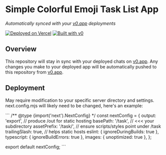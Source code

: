 # Simple Colorful Emoji Task List App

*Automatically synced with your [v0.app](https://v0.app) deployments*

[![Deployed on Vercel](https://img.shields.io/badge/Deployed%20on-Vercel-black?style=for-the-badge&logo=vercel)](https://vercel.com/thejeffginger-5327s-projects/v0-click-up-task-list)
[![Built with v0](https://img.shields.io/badge/Built%20with-v0.app-black?style=for-the-badge)](https://v0.app/chat/projects/Y9vCuO7c9OX)

## Overview

This repository will stay in sync with your deployed chats on [v0.app](https://v0.app).
Any changes you make to your deployed app will be automatically pushed to this repository from [v0.app](https://v0.app).

## Deployment

May require modification to your specific server directory and settings. next.config.mjs will likely need to be changed, here's an example:

\`\`\`
/** @type {import('next').NextConfig} */
const nextConfig = {
  output: 'export',        // produce /out for static hosting
  basePath: '/task',       // <<< your subdirectory
  assetPrefix: '/task/',   // ensure scripts/styles point under /task
  trailingSlash: true,     // helps static hosts
  eslint: { ignoreDuringBuilds: true },
  typescript: { ignoreBuildErrors: true },
  images: { unoptimized: true },
};

export default nextConfig;
\`\`\`
